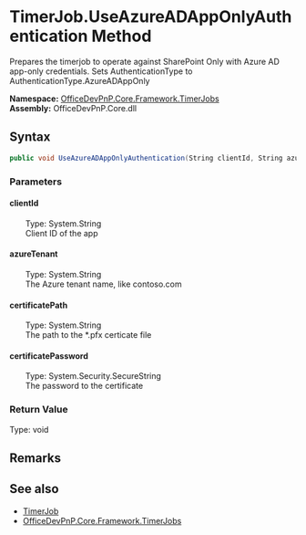 # TimerJob.UseAzureADAppOnlyAuthentication Method  
 Prepares the timerjob to operate against SharePoint Only with Azure AD app-only credentials. Sets AuthenticationType to AuthenticationType.AzureADAppOnly   

**Namespace:** [OfficeDevPnP.Core.Framework.TimerJobs](OfficeDevPnP.Core.Framework.TimerJobs.md)  
**Assembly:** OfficeDevPnP.Core.dll  
## Syntax
```C#
public void UseAzureADAppOnlyAuthentication(String clientId, String azureTenant, String certificatePath, SecureString certificatePassword)
```
### Parameters
#### clientId  
&emsp;&emsp;Type: System.String  
&emsp;&emsp;Client ID of the app  

  

#### azureTenant  
&emsp;&emsp;Type: System.String  
&emsp;&emsp;The Azure tenant name, like contoso.com  

  

#### certificatePath  
&emsp;&emsp;Type: System.String  
&emsp;&emsp;The path to the *.pfx certicate file  

  

#### certificatePassword  
&emsp;&emsp;Type: System.Security.SecureString  
&emsp;&emsp;The password to the certificate  

  

### Return Value
Type: void  

## Remarks
  
## See also
- [TimerJob](OfficeDevPnP.Core.Framework.TimerJobs.TimerJob.md) 
- [OfficeDevPnP.Core.Framework.TimerJobs](OfficeDevPnP.Core.Framework.TimerJobs.md) 
